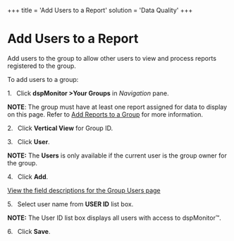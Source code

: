 +++
title = 'Add Users to a Report'
solution = 'Data Quality'
+++

# Add Users to a Report

Add users to the group to allow other users to view and process reports
registered to the group.

To add users to a group:

1\.<span style="font: 7.0pt &#39;Times New Roman&#39;;">   </span> Click
<span style="font-weight: bold;">dspMonitor \></span>**Your Groups** in
*Navigation* pane.

<span style="font-weight: bold;">NOTE</span>: The group must have at
least one report assigned for data to display on this page. Refer to
[Add Reports to a Group](Add_Reports_to_a_Group) for more
information.

2\.<span style="font: 7.0pt &#39;Times New Roman&#39;;">   </span> Click
**Vertical View** for Group ID.

3\.<span style="font: 7.0pt &#39;Times New Roman&#39;;">   </span> Click
**User**.

**NOTE:** The <span style="font-weight: bold;">Users</span> is only
available if the current user is the group owner for the group.

4\.<span style="font: 7.0pt &#39;Times New Roman&#39;;">   </span> Click
**Add**.

[View the field descriptions for the Group Users
page](../Page_Desc/Group_Users)

5\.<span style="font: 7.0pt &#39;Times New Roman&#39;;">   </span> Select
user name from **USER ID** list box.

**NOTE:** The User ID list box displays all users with access to
dspMonitor™.

6\.<span style="font: 7.0pt &#39;Times New Roman&#39;;">   </span> Click
**Save**.
